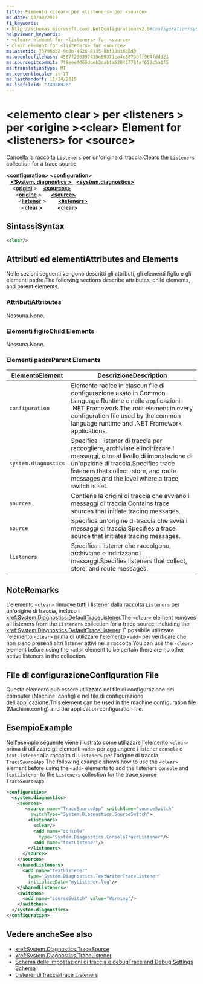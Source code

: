 ```yaml
---
title: Elemento <clear> per <listeners> per <source>
ms.date: 03/30/2017
f1_keywords:
- http://schemas.microsoft.com/.NetConfiguration/v2.0#configuration/system.diagnostics/sources/source/listeners/clear
helpviewer_keywords:
- <clear> element for <listeners> for <source>
- clear element for <listeners> for <source>
ms.assetid: 76796bb2-9c0b-4526-8135-8bf18b16d8d9
ms.openlocfilehash: 4567f236397435e89371ca4c80730ff964fddd21
ms.sourcegitcommit: 7f8eeef060ddeb2cabfa52843776faf652c5a1f5
ms.translationtype: MT
ms.contentlocale: it-IT
ms.lasthandoff: 11/14/2019
ms.locfileid: "74088926"
---
```

# <a name="clear-element-for-listeners-for-source"></a><span data-ttu-id="66843-102">\<elemento clear > per \<listeners > per \<origine ></span><span class="sxs-lookup"><span data-stu-id="66843-102">\<clear> Element for \<listeners> for \<source></span></span>
<span data-ttu-id="66843-103">Cancella la raccolta `Listeners` per un'origine di traccia.</span><span class="sxs-lookup"><span data-stu-id="66843-103">Clears the `Listeners` collection for a trace source.</span></span>  

<span data-ttu-id="66843-104">[ **\<configuration>** ](../configuration-element.md)</span><span class="sxs-lookup"><span data-stu-id="66843-104">[**\<configuration>**](../configuration-element.md)</span></span>\
<span data-ttu-id="66843-105">&nbsp;&nbsp;[ **\<System. diagnostics >** ](system-diagnostics-element.md)</span><span class="sxs-lookup"><span data-stu-id="66843-105">&nbsp;&nbsp;[**\<system.diagnostics>**](system-diagnostics-element.md)</span></span>\
<span data-ttu-id="66843-106">&nbsp;&nbsp;&nbsp;&nbsp;\<[**origini**](sources-element.md) ></span><span class="sxs-lookup"><span data-stu-id="66843-106">&nbsp;&nbsp;&nbsp;&nbsp;[**\<sources>**](sources-element.md)</span></span>\
<span data-ttu-id="66843-107">&nbsp;&nbsp;&nbsp;&nbsp;&nbsp;&nbsp;\<[**origine**](source-element.md) ></span><span class="sxs-lookup"><span data-stu-id="66843-107">&nbsp;&nbsp;&nbsp;&nbsp;&nbsp;&nbsp;[**\<source>**](source-element.md)</span></span>\
<span data-ttu-id="66843-108">&nbsp;&nbsp;&nbsp;&nbsp;&nbsp;&nbsp;&nbsp;&nbsp;\<[**listener**](listeners-element-for-source.md) ></span><span class="sxs-lookup"><span data-stu-id="66843-108">&nbsp;&nbsp;&nbsp;&nbsp;&nbsp;&nbsp;&nbsp;&nbsp;[**\<listeners>**](listeners-element-for-source.md)</span></span>\
<span data-ttu-id="66843-109">&nbsp;&nbsp;&nbsp;&nbsp;&nbsp;&nbsp;&nbsp;&nbsp;&nbsp;&nbsp;\<**clear >**</span><span class="sxs-lookup"><span data-stu-id="66843-109">&nbsp;&nbsp;&nbsp;&nbsp;&nbsp;&nbsp;&nbsp;&nbsp;&nbsp;&nbsp;**\<clear>**</span></span>

## <a name="syntax"></a><span data-ttu-id="66843-110">Sintassi</span><span class="sxs-lookup"><span data-stu-id="66843-110">Syntax</span></span>  
  
```xml  
<clear/>  
```  
  
## <a name="attributes-and-elements"></a><span data-ttu-id="66843-111">Attributi ed elementi</span><span class="sxs-lookup"><span data-stu-id="66843-111">Attributes and Elements</span></span>  
 <span data-ttu-id="66843-112">Nelle sezioni seguenti vengono descritti gli attributi, gli elementi figlio e gli elementi padre.</span><span class="sxs-lookup"><span data-stu-id="66843-112">The following sections describe attributes, child elements, and parent elements.</span></span>  
  
### <a name="attributes"></a><span data-ttu-id="66843-113">Attributi</span><span class="sxs-lookup"><span data-stu-id="66843-113">Attributes</span></span>  
 <span data-ttu-id="66843-114">Nessuna.</span><span class="sxs-lookup"><span data-stu-id="66843-114">None.</span></span>  
  
### <a name="child-elements"></a><span data-ttu-id="66843-115">Elementi figlio</span><span class="sxs-lookup"><span data-stu-id="66843-115">Child Elements</span></span>  
 <span data-ttu-id="66843-116">Nessuna.</span><span class="sxs-lookup"><span data-stu-id="66843-116">None.</span></span>  
  
### <a name="parent-elements"></a><span data-ttu-id="66843-117">Elementi padre</span><span class="sxs-lookup"><span data-stu-id="66843-117">Parent Elements</span></span>  
  
|<span data-ttu-id="66843-118">Elemento</span><span class="sxs-lookup"><span data-stu-id="66843-118">Element</span></span>|<span data-ttu-id="66843-119">Descrizione</span><span class="sxs-lookup"><span data-stu-id="66843-119">Description</span></span>|  
|-------------|-----------------|  
|`configuration`|<span data-ttu-id="66843-120">Elemento radice in ciascun file di configurazione usato in Common Language Runtime e nelle applicazioni .NET Framework.</span><span class="sxs-lookup"><span data-stu-id="66843-120">The root element in every configuration file used by the common language runtime and .NET Framework applications.</span></span>|  
|`system.diagnostics`|<span data-ttu-id="66843-121">Specifica i listener di traccia per raccogliere, archiviare e indirizzare i messaggi, oltre al livello di impostazione di un'opzione di traccia.</span><span class="sxs-lookup"><span data-stu-id="66843-121">Specifies trace listeners that collect, store, and route messages and the level where a trace switch is set.</span></span>|  
|`sources`|<span data-ttu-id="66843-122">Contiene le origini di traccia che avviano i messaggi di traccia.</span><span class="sxs-lookup"><span data-stu-id="66843-122">Contains trace sources that initiate tracing messages.</span></span>|  
|`source`|<span data-ttu-id="66843-123">Specifica un'origine di traccia che avvia i messaggi di traccia.</span><span class="sxs-lookup"><span data-stu-id="66843-123">Specifies a trace source that initiates tracing messages.</span></span>|  
|`listeners`|<span data-ttu-id="66843-124">Specifica i listener che raccolgono, archiviano e indirizzano i messaggi.</span><span class="sxs-lookup"><span data-stu-id="66843-124">Specifies listeners that collect, store, and route messages.</span></span>|  
  
## <a name="remarks"></a><span data-ttu-id="66843-125">Note</span><span class="sxs-lookup"><span data-stu-id="66843-125">Remarks</span></span>  
 <span data-ttu-id="66843-126">L'elemento `<clear>` rimuove tutti i listener dalla raccolta `Listeners` per un'origine di traccia, incluso il <xref:System.Diagnostics.DefaultTraceListener>.</span><span class="sxs-lookup"><span data-stu-id="66843-126">The `<clear>` element removes all listeners from the `Listeners` collection for a trace source, including the <xref:System.Diagnostics.DefaultTraceListener>.</span></span> <span data-ttu-id="66843-127">È possibile utilizzare l'elemento `<clear>` prima di utilizzare l'elemento `<add>` per verificare che non siano presenti altri listener attivi nella raccolta.</span><span class="sxs-lookup"><span data-stu-id="66843-127">You can use the `<clear>` element before using the `<add>` element to be certain there are no other active listeners in the collection.</span></span>  
  
## <a name="configuration-file"></a><span data-ttu-id="66843-128">File di configurazione</span><span class="sxs-lookup"><span data-stu-id="66843-128">Configuration File</span></span>  
 <span data-ttu-id="66843-129">Questo elemento può essere utilizzato nel file di configurazione del computer (Machine. config) e nel file di configurazione dell'applicazione.</span><span class="sxs-lookup"><span data-stu-id="66843-129">This element can be used in the machine configuration file (Machine.config) and the application configuration file.</span></span>  
  
## <a name="example"></a><span data-ttu-id="66843-130">Esempio</span><span class="sxs-lookup"><span data-stu-id="66843-130">Example</span></span>  
 <span data-ttu-id="66843-131">Nell'esempio seguente viene illustrato come utilizzare l'elemento `<clear>` prima di utilizzare gli elementi `<add>` per aggiungere i listener `console` e `textListener` alla raccolta di `Listeners` per l'origine di traccia `TraceSourceApp`.</span><span class="sxs-lookup"><span data-stu-id="66843-131">The following example shows how to use the `<clear>` element before using the `<add>` elements to add the listeners `console` and `textListener` to the `Listeners` collection for the trace source `TraceSourceApp`.</span></span>  
  
```xml  
<configuration>  
  <system.diagnostics>  
    <sources>  
       <source name="TraceSourceApp" switchName="sourceSwitch"   
         switchType="System.Diagnostics.SourceSwitch">  
        <listeners>  
          <clear/>  
          <add name="console"   
            type="System.Diagnostics.ConsoleTraceListener"/>  
          <add name="textListener"/>  
        </listeners>  
      </source>  
    </sources>  
    <sharedListeners>  
      <add name="textListener"   
        type="System.Diagnostics.TextWriterTraceListener"   
        initializeData="myListener.log"/>  
    </sharedListeners>  
    <switches>  
      <add name="sourceSwitch" value="Warning"/>  
    </switches>  
  </system.diagnostics>  
</configuration>   
```  
  
## <a name="see-also"></a><span data-ttu-id="66843-132">Vedere anche</span><span class="sxs-lookup"><span data-stu-id="66843-132">See also</span></span>

- <xref:System.Diagnostics.TraceSource>
- <xref:System.Diagnostics.TraceListener>
- [<span data-ttu-id="66843-133">Schema delle impostazioni di traccia e debug</span><span class="sxs-lookup"><span data-stu-id="66843-133">Trace and Debug Settings Schema</span></span>](index.md)
- [<span data-ttu-id="66843-134">Listener di traccia</span><span class="sxs-lookup"><span data-stu-id="66843-134">Trace Listeners</span></span>](../../../debug-trace-profile/trace-listeners.md)
